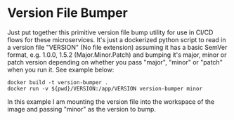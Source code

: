 # Version File Bumper
Just put together this primitive version file bump utility for use in CI/CD flows for these microservices. It's just a dockerized python script to read in a version file "VERSION" (No file extension) assuming it has a basic SemVer format, e.g. 1.0.0, 1.5.2 (Major.Minor.Patch) and bumping it's major, minor or patch version depending on whether you pass "major", "minor" or "patch" when you run it. See example below:  

```
docker build -t version-bumper .
docker run -v ${pwd}/VERSION:/app/VERSION version-bumper minor
```

In this example I am mounting the version file into the workspace of the image and passing "minor" as the version to bump.
